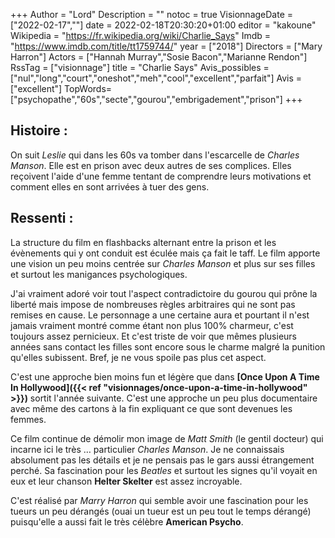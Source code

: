 +++
Author = "Lord"
Description = ""
notoc = true
VisionnageDate = ["2022-02-17",""]
date = 2022-02-18T20:30:20+01:00
editor = "kakoune"
Wikipedia = "https://fr.wikipedia.org/wiki/Charlie_Says"
Imdb = "https://www.imdb.com/title/tt1759744/"
year = ["2018"]
Directors = ["Mary Harron"]
Actors = ["Hannah Murray","Sosie Bacon","Marianne Rendon"]
RssTag = ["visionnage"]
title = "Charlie Says"
Avis_possibles = ["nul","long","court","oneshot","meh","cool","excellent","parfait"]
Avis = ["excellent"] 
TopWords=["psychopathe","60s","secte","gourou","embrigadement","prison"]
+++
## Histoire :
On suit *Leslie* qui dans les 60s va tomber dans l'escarcelle de *Charles Manson*.
Elle est en prison avec deux autres de ses complices.
Elles reçoivent l'aide d'une femme tentant de comprendre leurs motivations et comment elles en sont arrivées à tuer des gens.

## Ressenti :
La structure du film en flashbacks alternant entre la prison et les évènements qui y ont conduit est éculée mais ça fait le taff.
Le film apporte une vision un peu moins centrée sur *Charles Manson* et plus sur ses filles et surtout les manigances psychologiques.

J'ai vraiment adoré voir tout l'aspect contradictoire du gourou qui prône la liberté mais impose de nombreuses règles arbitraires qui ne sont pas remises en cause.
Le personnage a une certaine aura et pourtant il n'est jamais vraiment montré comme étant non plus 100% charmeur, c'est toujours assez pernicieux.
Et c'est triste de voir que mêmes plusieurs années sans contact les filles sont encore sous le charme malgré la punition qu'elles subissent.
Bref, je ne vous spoile pas plus cet aspect.

C'est une approche bien moins fun et légère que dans **[Once Upon A Time In Hollywood]({{< ref "visionnages/once-upon-a-time-in-hollywood" >}})** sortit l'année suivante.
C'est une approche un peu plus documentaire avec même des cartons à la fin expliquant ce que sont devenues les femmes.

Ce film continue de démolir mon image de *Matt Smith* (le gentil docteur) qui incarne ici le très … particulier *Charles Manson*.
Je ne connaissais absolument pas les détails et je ne pensais pas le gars aussi étrangement perché.
Sa fascination pour les *Beatles* et surtout les signes qu'il voyait en eux et leur chanson **Helter Skelter** est assez incroyable.

C'est réalisé par *Marry Harron* qui semble avoir une fascination pour les tueurs un peu dérangés (ouai un tueur est un peu tout le temps dérangé) puisqu'elle a aussi fait le très célèbre **American Psycho**.

